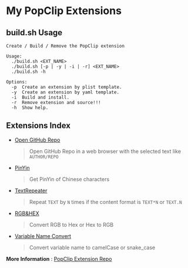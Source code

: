 # My PopClip Extensions

## build.sh Usage

```
Create / Build / Remove the PopClip extension

Usage:
  ./build.sh <EXT_NAME>
  ./build.sh [-p | -y | -i | -r] <EXT_NAME>
  ./build.sh -h

Options:
  -p  Create an extension by plist template.
  -y  Create an extension by yaml template.
  -i  Build and install.
  -r  Remove extension and source!!!
  -h  Show help.
```

## Extensions Index

- [Open GitHub Repo][ext1]

  > Open GitHub Repo in a web browser with the selected text like `AUTHOR/REPO`

- [PinYin][ext2]

  > Get PinYin of Chinese characters

- [TextRepeater][ext3]

  > Repeat `TEXT` by `N` times if the content format is `TEXT*N` or `TEXT.N`

- [RGB&HEX][ext4]

  > Convert RGB to Hex or Hex to RGB

- [Variable Name Convert][ext5]

  > Convert variable name to camelCase or snake_case

**More Information** : [ PopClip Extension Repo ][popext]

[popext]: https://github.com/pilotmoon/PopClip-Extensions
[ext1]: https://github.com/dofy/PopClip-Extensions/blob/master/_extensions/OpenGitHubRepo.popclipextz?raw=true
[ext2]: https://github.com/dofy/PopClip-Extensions/blob/master/_extensions/PinYin.popclipextz?raw=true
[ext3]: https://github.com/dofy/PopClip-Extensions/blob/master/_extensions/TextRepeater.popclipextz?raw=true
[ext4]: https://github.com/dofy/PopClip-Extensions/blob/master/_extensions/RGB%26HEX.popclipextz?raw=true
[ext5]: https://github.com/dofy/PopClip-Extensions/blob/master/_extensions/VarNameConvert.popclipextz?raw=true
